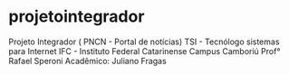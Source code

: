 # projetointegrador
Projeto Integrador ( PNCN - Portal de notícias)
TSI - Tecnólogo sistemas para Internet
IFC - Instituto Federal Catarinense Campus Camboriú
Prof° Rafael Speroni
Acadêmico: Juliano Fragas
